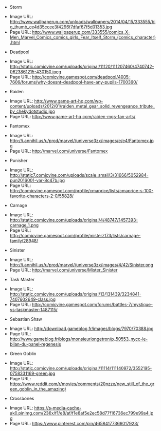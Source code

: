 - Storm
 * Image URL: http://www.wallpaperup.com/uploads/wallpapers/2014/04/15/333555/big_thumb_ce4d35ccee3f4296f7dfaf67f5d01353.jpg
 * Page URL: http://www.wallpaperup.com/333555/comics_X-Men_Marvel_Comics_comics_girls_Fear_Itself_Storm_(comics_character).html
- Deadpool
 * Image URL: http://static.comicvine.com/uploads/original/11120/111207460/4740742-0623861215-430150.jpeg
 * Page URL: http://comicvine.gamespot.com/deadpool/4005-7606/forums/why-doesnt-deadpool-have-any-pupils-1700360/
- Raiden
 * Image URL: http://www.game-art-hq.com/wp-content/uploads/2012/01/raiden_metal_gear_solid_revengeance_tribute_by_chekydotstudio.jpg
 * Page URL: http://www.game-art-hq.com/raiden-mgs-fan-arts/
- Fantomex
 * Image URL: http://i.annihil.us/u/prod/marvel//universe3zx/images/e/e4/Fantomex.jpg
 * Page URL: http://marvel.com/universe/Fantomex
- Punisher
 * Image URL: http://static7.comicvine.com/uploads/scale_small/3/31666/5052984-pun2016001-var-8c47b.jpg
 * Page URL: http://comicvine.gamespot.com/profile/cmaprice/lists/cmaprice-s-100-favorite-characters-2-0/55828/

- Carnage
 * Image URL: http://static.comicvine.com/uploads/original/4/48747/1457393-carnage_1.png
 * Page URL: http://comicvine.gamespot.com/profile/misterz173/lists/carnage-family/28948/
- Sinister
 * Image URL: http://i.annihil.us/u/prod/marvel//universe3zx/images/4/42/Sinister.png
 * Page URL: http://marvel.com/universe/Mister_Sinister
- Task Master
 * Image URL: http://static.comicvine.com/uploads/original/13/131439/3234841-7407602649-class.jpg
 * Page URL: http://comicvine.gamespot.com/forums/battles-7/mystique-vs-taskmaster-1487115/
- Sebastian Shaw
 * Image URL: http://download.gameblog.fr/images/blogs/7970/70388.jpg
 * Page URL: http://www.gameblog.fr/blogs/monsieurlongetron/p_50553_nycc-le-bilan-du-panel-regenesis
- Green Goblin
 * Image URL: http://static.comicvine.com/uploads/original/11114/111140972/3552195-0758331169-green.jpg
 * Page URL: https://www.reddit.com/r/movies/comments/20nzze/new_still_of_the_green_goblin_in_the_amazing/
- Crossbones
 * Image URL: https://s-media-cache-ak0.pinimg.com/236x/f1/e8/af/f1e8af5e2ec58d77f16736ec799e99a4.jpg
 * Page URL: https://www.pinterest.com/pin/46584177369017923/


